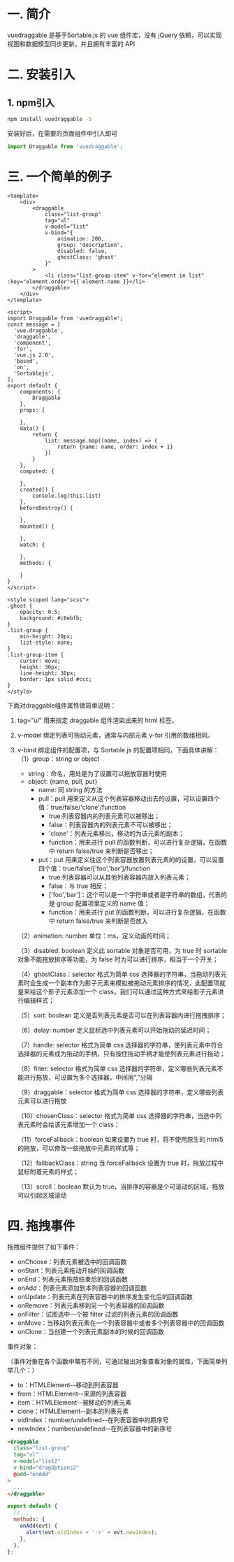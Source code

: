 # 一. 简介
vuedraggable 是基于Sortable.js 的 vue 组件库，没有 jQuery 依赖，可以实现视图和数据模型同步更新，并且拥有丰富的 API

# 二. 安装引入
## 1. npm引入
```bash
npm install vuedraggable -S
```
安装好后，在需要的页面组件中引入即可
```javascript
import Draggable from 'vuedraggable';
```

# 三. 一个简单的例子
```vue
<template>
    <div>
        <draggable 
            class="list-group" 
            tag="ul" 
            v-model="list"
            v-bind="{
                animation: 200,
                group: 'description',
                disabled: false,
                ghostClass: 'ghost'
            }"
        >
            <li class="list-group-item" v-for="element in list" :key="element.order">{{ element.name }}</li>
        </draggable>
    </div>
</template>

<script>
import Draggable from 'vuedraggable';
const message = [
  'vue.draggable',
  'draggable',
  'component',
  'for',
  'vue.js 2.0',
  'based',
  'on',
  'Sortablejs',
];
export default {
    components: {
        Draggable
    },
    props: {

    },
    data() {
        return {
            list: message.map((name, index) => {
                return {name: name, order: index + 1}
            })
        }
    },
    computed: {

    },
    created() {
        console.log(this.list)
    },
    beforeDestroy() {

    },
    mounted() {

    },
    watch: {

    },
    methods: {

    }
}
</script>

<style scoped lang="scss">
.ghost {
    opacity: 0.5;
    background: #c8ebfb;
}
.list-group {
    min-height: 20px;
    list-style: none;
}
.list-group-item {
    cursor: move;
    height: 30px;
    line-height: 30px;
    border: 1px solid #ccc;
}
</style>
```
下面对draggable组件属性做简单说明：
1. tag="ul" 用来指定 draggable 组件渲染出来的 html 标签。  
2. v-model 绑定列表可拖动元素，通常与内部元素 v-for 引用的数组相同。  
3. v-bind 绑定组件的配置项，与 Sortable.js 的配置项相同，下面具体讲解：  
    （1）group：string or object  
    - string：命名，用处是为了设置可以拖放容器时使用  
    - object: {name, pull, put}  
        + name: 同 string 的方法  
        + pull：pull 用来定义从这个列表容器移动出去的设置，可以设置四个值：true/false/'clone'/function  
            * true:列表容器内的列表元素可以被移出；  
            * false：列表容器内的列表元素不可以被移出；  
            * 'clone'：列表元素移出，移动的为该元素的副本；  
            * function：用来进行 pull 的函数判断，可以进行复杂逻辑，在函数中 return false/true 来判断是否移出；
        + put：put 用来定义往这个列表容器放置列表元素的的设置，可以设置四个值：true/false/['foo','bar']/function  
            * true:列表容器可以从其他列表容器内放入列表元素；  
            * false：与 true 相反；  
            * ['foo','bar']：这个可以是一个字符串或者是字符串的数组，代表的是 group 配置项里定义的 name 值；  
            * function：用来进行 put 的函数判断，可以进行复杂逻辑，在函数中 return false/true 来判断是否放入  
                
    （2）animation: number 单位：ms，定义动画的时间；
    
    （3）disabled: boolean 定义此 sortable 对象是否可用，为 true 时 sortable 对象不能拖放排序等功能，为 false 时为可以进行排序，相当于一个开关；  
    
    （4）ghostClass：selector 格式为简单 css 选择器的字符串，当拖动列表元素时会生成一个副本作为影子元素来模拟被拖动元素排序的情况，此配置项就是来给这个影子元素添加一个 class，我们可以通过这种方式来给影子元素进行编辑样式；  
    
    （5）sort: boolean 定义是否列表元素是否可以在列表容器内进行拖拽排序；  
    
    （6）delay: number 定义鼠标选中列表元素可以开始拖动的延迟时间；  
    
    （7）handle: selector 格式为简单 css 选择器的字符串，使列表元素中符合选择器的元素成为拖动的手柄，只有按住拖动手柄才能使列表元素进行拖动；  
    
    （8）filter: selector 格式为简单 css 选择器的字符串，定义哪些列表元素不能进行拖放，可设置为多个选择器，中间用“,”分隔  
    
    （9）draggable：selector 格式为简单 css 选择器的字符串，定义哪些列表元素可以进行拖放  
    
    （10）chosenClass：selector 格式为简单 css 选择器的字符串，当选中列表元素时会给该元素增加一个 class；  
    
    （11）forceFallback：boolean 如果设置为 true 时，将不使用原生的 html5 的拖放，可以修改一些拖放中元素的样式等；  
    
    （12）fallbackClass：string 当 forceFallback 设置为 true 时，拖放过程中鼠标附着元素的样式；  
    
    （13）scroll：boolean 默认为 true，当排序的容器是个可滚动的区域，拖放可以引起区域滚动
    
# 四. 拖拽事件
拖拽组件提供了如下事件：
- onChoose：列表元素被选中的回调函数
- onStart：列表元素拖动开始的回调函数
- onEnd：列表元素拖放结束后的回调函数
- onAdd：列表元素添加到本列表容器的回调函数
- onUpdate：列表元素在列表容器中的排序发生变化后的回调函数
- onRemove：列表元素移到另一个列表容器的回调函数
- onFilter：试图选中一个被 filter 过滤的列表元素的回调函数
- onMove：当移动列表元素在一个列表容器中或者多个列表容器中的回调函数
- onClone：当创建一个列表元素副本的时候的回调函数

事件对象：

（事件对象在各个函数中略有不同，可通过输出对象查看对象的属性，下面简单列举几个：）

- to：HTMLElement--移动到列表容器
- from：HTMLElement--来源的列表容器
- item：HTMLElement--被移动的列表元素
- clone：HTMLElement--副本的列表元素
- oldIndex：number/undefined--在列表容器中的原序号
- newIndex：number/undefined--在列表容器中的新序号
```html
<draggable
  class="list-group"
  tag="ul"
  v-model="list2"
  v-bind="dragOptions2"
  @add="onAdd"
>
  ...
</draggable>
```
```javascript
export default {
  //...
  methods: {
    onAdd(evt) {
      alert(evt.oldIndex + '->' + evt.newIndex);
    },
  },
};
```
